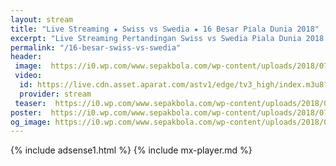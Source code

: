 ```yaml
---
layout: stream
title: "Live Streaming ★ Swiss vs Swedia ★ 16 Besar Piala Dunia 2018"
excerpt: "Live Streaming Pertandingan Swiss vs Swedia Piala Dunia 2018 16 Besar Babak Knock Out"
permalink: "/16-besar-swiss-vs-swedia"
header:
 image:  https://i0.wp.com/www.sepakbola.com/wp-content/uploads/2018/07/prediksi-Kolombia-vs-Inggris.jpg?resize=640,320
 video:
  id: https://live.cdn.asset.aparat.com/astv1/edge/tv3_high/index.m3u8?wmsAuthSign=618ec5a28a2ec620ac62d63c3f7124bd
  provider: stream
 teaser:  https://i0.wp.com/www.sepakbola.com/wp-content/uploads/2018/07/prediksi-Kolombia-vs-Inggris.jpg?resize=340,170
poster:  https://i0.wp.com/www.sepakbola.com/wp-content/uploads/2018/07/prediksi-Kolombia-vs-Inggris.jpg?resize=640,320
og_image: https://i0.wp.com/www.sepakbola.com/wp-content/uploads/2018/07/prediksi-Kolombia-vs-Inggris.jpg?resize=720,360
---
```

{% include adsense1.html %}
{% include mx-player.md %}
